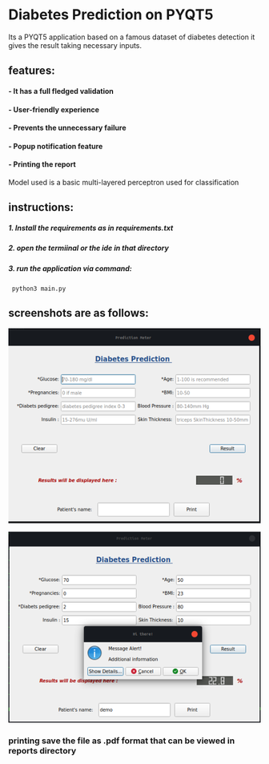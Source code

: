 # Diabetes Prediction on PYQT5

Its a PYQT5 application based on a famous dataset of diabetes detection it gives the result taking necessary inputs. 

## features:
#### - It has a full fledged validation
#### - User-friendly experience 
#### - Prevents the unnecessary failure 
#### - Popup notification feature
#### - Printing the report 

Model used is a basic multi-layered perceptron used for classification

## instructions:
##### 1. Install the requirements as in requirements.txt
##### 2. open the termiinal or the ide in that directory 
##### 3. run the application via command:  
     python3 main.py

## screenshots are as follows:


 ![](screenshots/ss1.png)


 ![](screenshots/ss2.png)

### printing save the file as .pdf format that can be viewed in reports directory
